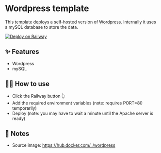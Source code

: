 # Wordpress template

This template deploys a self-hosted version of [Wordpress](https://wordpress.org/). Internally it uses a mySQL database to store the data.

[![Deploy on Railway](https://railway.app/button.svg)](https://railway.app/template/EP4wIt?referralCode=fKo7dw)

## ✨ Features

- Wordpress
- mySQL

## 💁‍♀️ How to use

- Click the Railway button 👆
- Add the required environment variables (note: requires PORT=80 temporarily)
- Deploy (note: you may have to wait a minute until the Apache server is ready)

## 📝 Notes

- Source image: https://hub.docker.com/_/wordpress
